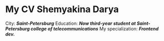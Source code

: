 # My CV Shemyakina Darya
City: ***Saint-Petersburg***
Education: ***Now third-year student at Saint-Petersburg college of telecommunications***
My specialization: ***Frontend dev.***

